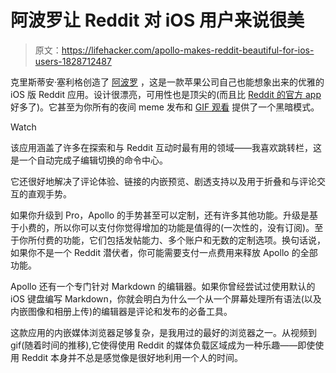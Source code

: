 # 阿波罗让 Reddit 对 iOS 用户来说很美

> 原文：<https://lifehacker.com/apollo-makes-reddit-beautiful-for-ios-users-1828712487>

克里斯蒂安·塞利格创造了 [阿波罗](https://itunes.apple.com/app/id979274575) ，这是一款苹果公司自己也能想象出来的优雅的 iOS 版 Reddit 应用。设计很漂亮，可用性也是顶尖的(而且比 [Reddit 的官方 app](https://itunes.apple.com/us/app/reddit-trending-news/id1064216828?mt=8) 好多了)。它甚至为你所有的夜间 meme 发布和 [GIF 观看](https://www.reddit.com/r/AnimalsBeingJerks/) 提供了一个黑暗模式。

Watch

该应用涵盖了许多在探索和与 Reddit 互动时最有用的领域——我喜欢跳转栏，这是一个自动完成子编辑切换的命令中心。

它还很好地解决了评论体验、链接的内嵌预览、剧透支持以及用于折叠和与评论交互的直观手势。

如果你升级到 Pro，Apollo 的手势甚至可以定制，还有许多其他功能。升级是基于小费的，所以你可以支付你觉得增加的功能是值得的(一次性的，没有订阅)。至于你所付费的功能，它们包括发帖能力、多个账户和无数的定制选项。换句话说，如果你不是一个 Reddit 潜伏者，你可能需要支付一点费用来释放 Apollo 的全部功能。

Apollo 还有一个专门针对 Markdown 的编辑器。如果你曾经尝试过使用默认的 iOS 键盘编写 Markdown，你就会明白为什么一个从一个屏幕处理所有语法(以及内嵌图像和相册上传)的编辑器是评论和发布的必备工具。

这款应用的内嵌媒体浏览器足够复杂，是我用过的最好的浏览器之一。从视频到 gif(随着时间的推移),它使得使用 Reddit 的媒体负载区域成为一种乐趣——即使使用 Reddit 本身并不总是感觉像是很好地利用一个人的时间。